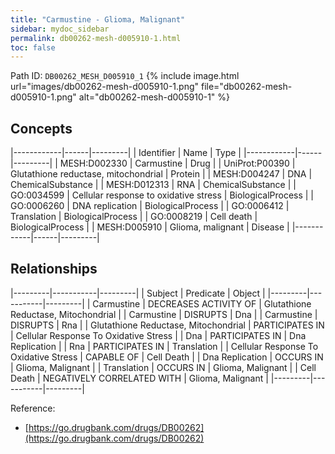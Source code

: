 ```yaml
---
title: "Carmustine - Glioma, Malignant"
sidebar: mydoc_sidebar
permalink: db00262-mesh-d005910-1.html
toc: false 
---
```



Path ID: `DB00262_MESH_D005910_1`
{% include image.html url="images/db00262-mesh-d005910-1.png" file="db00262-mesh-d005910-1.png" alt="db00262-mesh-d005910-1" %}

## Concepts

|------------|------|---------|
| Identifier | Name | Type    |
|------------|------|---------|
| MESH:D002330 | Carmustine | Drug |
| UniProt:P00390 | Glutathione reductase, mitochondrial | Protein |
| MESH:D004247 | DNA | ChemicalSubstance |
| MESH:D012313 | RNA | ChemicalSubstance |
| GO:0034599 | Cellular response to oxidative stress | BiologicalProcess |
| GO:0006260 | DNA replication | BiologicalProcess |
| GO:0006412 | Translation | BiologicalProcess |
| GO:0008219 | Cell death | BiologicalProcess |
| MESH:D005910 | Glioma, malignant | Disease |
|------------|------|---------|

## Relationships

|---------|-----------|---------|
| Subject | Predicate | Object  |
|---------|-----------|---------|
| Carmustine | DECREASES ACTIVITY OF | Glutathione Reductase, Mitochondrial |
| Carmustine | DISRUPTS | Dna |
| Carmustine | DISRUPTS | Rna |
| Glutathione Reductase, Mitochondrial | PARTICIPATES IN | Cellular Response To Oxidative Stress |
| Dna | PARTICIPATES IN | Dna Replication |
| Rna | PARTICIPATES IN | Translation |
| Cellular Response To Oxidative Stress | CAPABLE OF | Cell Death |
| Dna Replication | OCCURS IN | Glioma, Malignant |
| Translation | OCCURS IN | Glioma, Malignant |
| Cell Death | NEGATIVELY CORRELATED WITH | Glioma, Malignant |
|---------|-----------|---------|

Reference: 
  - [https://go.drugbank.com/drugs/DB00262](https://go.drugbank.com/drugs/DB00262)
